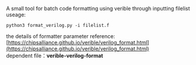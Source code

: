 A small tool for batch code formatting using verible through inputting filelist
useage:
```shell
python3 format_verilog.py -i filelist.f
```
the details of formatter parameter reference: [https://chipsalliance.github.io/verible/verilog_format.html](https://chipsalliance.github.io/verible/verilog_format.html)  
dependent file：**verible-verilog-format**
